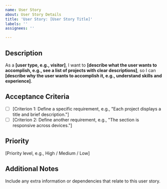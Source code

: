 ```yaml
---
name: User Story
about: User Story Details
title: 'User Story: [User Story Title]'
labels: ''
assignees: ''

---
```


## Description
As a **[user type, e.g., visitor]**, I want to **[describe what the user wants to accomplish, e.g., see a list of projects with clear descriptions]**, so I can **[describe why the user wants to accomplish it, e.g., understand skills and experience]**.

## Acceptance Criteria
- [ ] [Criterion 1: Define a specific requirement, e.g., "Each project displays a title and brief description."]
- [ ] [Criterion 2: Define another requirement, e.g., "The section is responsive across devices."]

## Priority
[Priority level, e.g., High / Medium / Low]

## Additional Notes
Include any extra information or dependencies that relate to this user story.
